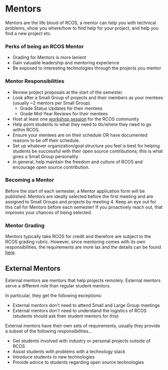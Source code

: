 # Mentors

Mentors are the life blood of RCOS, a mentor can help you with technical problems, show you where/how to find help for your project, and help you find a new project etc.

### Perks of being an RCOS Mentor

- Grading for Mentors is more lenient
- Gain valuable leadership and mentoring experience
- Be exposed to interesting technologies through the projects you mentor

### Mentor Responsibilities

- Review project proposals at the start of the semester.
- Look after a Small Group of projects and their members as your mentees (usually ~2 mentors per Small Group).
  - Grade Status Updates for their mentees
  - Grade Mid-Year Reviews for their mentees
- Host at least one [workshop session](/events/hosting) for the RCOS community
- Help point students to what they need to do/where they need to go within RCOS.
- Ensure your mentees are on their schedule OR have documented reasons to be off their schedule.
- Set up whatever organization/goal structure you feel is best for helping students be successful with their open source contributions; this is what gives a Small Group personality.
- In general, help maintain the freedom and culture of RCOS and encourage open source contribution.

### Becoming a Mentor

Before the start of each semester, a Mentor application form will be published. Mentors are ideally selected before the first meeting and are assigned to Small Groups and projects by meeting 4. Keep an eye out for this call for Mentors before each semester! If you proactively reach out, that improves your chances of being selected.

### Mentor Grading

Mentors typically take RCOS for credit and therefore are subject to the RCOS grading rubric. However, since mentoring comes with its own responsibilities, the requirements are more lax and the details can be found [here](/grading/rubric?id=grading-rubric-for-mentors).

## External Mentors

External mentors are mentors that help projects remotely. External mentors serve a different role than regular student mentors.

In particular, they get the following exceptions:

- External mentors don't need to attend Small and Large Group meetings
- External mentors don't need to understand the logistics of RCOS (students should ask their student mentors for this)

External mentors have their own sets of requirements, usually they provide a subset of the following responsibilities...

- Get students involved with industry or personal projects outside of RCOS
- Assist students with problems with a technology stack
- Introduce students to new technologies
- Provide advice to students regarding open source technologies
